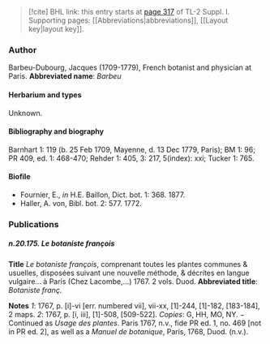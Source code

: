 > [!cite] BHL link: this entry starts at [page 317](https://www.biodiversitylibrary.org/page/33265044) of TL-2 Suppl. I.
> Supporting pages: [[Abbreviations|abbreviations]], [[Layout key|layout key]].

### Author

Barbeu-Dubourg, Jacques (1709-1779), French botanist and physician at Paris. 
**Abbreviated name**: *Barbeu*

#### Herbarium and types

Unknown.

#### Bibliography and biography

Barnhart 1: 119 (b. 25 Feb 1709, Mayenne, d. 13 Dec 1779, Paris); BM 1: 96; PR 409, ed. 1: 468-470; Rehder 1: 405, 3: 217, 5(index): xxi; Tucker 1: 765.

#### Biofile

- Fournier, E., *in* H.E. Baillon, Dict. bot. 1: 368. 1877.
- Haller, A. von, Bibl. bot. 2: 577. 1772.

### Publications

##### n.20.175. Le botaniste françois

**Title**
*Le botaniste françois*, comprenant toutes les plantes communes & usuelles, disposées suivant une nouvelle méthode, & décrítes en langue vulgaire... à Paris (Chez Lacombe,...) 1767. 2 vols. Duod.
**Abbreviated title**: *Botaniste franç.*

**Notes**
*1*: 1767, p. \[i\]-vi \[err. numbered vii\], vii-xx, \[1\]-244, \[1\]-182, \[183-184\], 2 maps.
*2*: 1767, p. \[i, iii\], \[1\]-508, \[509-522\].
*Copies*: G, HH, MO, NY. − Continued as *Usage des plantes*. Paris 1767, n.v., fide PR ed. 1, no. 469 \[not in PR ed. 2\], as well as a *Manuel de botanique*, Paris, 1768, Duod. (n.v.).

